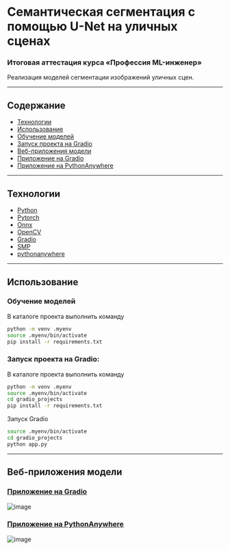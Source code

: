 # Семантическая сегментация с помощью U-Net на уличных сценах  

###  Итоговая аттестация курса «Профессия ML-инженер»   
Реализация моделей сегментации изображений уличных сцен.  


-----------------------------------------

## Содержание  

- [Технологии](#технологии)  
- [Использование](#Использование)  
- [Обучение моделей](#Обучение-моделей)  
- [Запуск проекта на Gradio](#Запуск-проекта-на-Gradio)  
- [Веб-приложения модели](#Веб-приложения-модели)  
- [Приложение на Gradio](#Приложениек-на-Gradio)  
- [Приложение на PythonAnywhere](#Приложение-на-PythonAnywhere)  
------------------------  

## Технологии  
- [Python](https://www.python.org/)  
- [Pytorch](https://pytorch.org/)
- [Onnx](https://onnx.ai/)
- [OpenCV](https://opencv.org/)
- [Gradio](https://www.gradio.app/)  
- [SMP](https://smp.readthedocs.io/en/latest/models.html)
- [pythonanywhere](https://www.pythonanywhere.com/)
-------------------------------------------

## Использование  

### Обучение моделей

В каталоге проекта выполнить команду  

```sh
python -m venv .myenv   
source .myenv/bin/activate   
pip install -r requirements.txt  
```


### Запуск проекта на Gradio:  

В каталоге проекта выполнить команду

```sh
python -m venv .myenv   
source .myenv/bin/activate   
cd gradio_projects  
pip install -r requirements.txt
```

Запуск Gradio  

```sh
source .myenv/bin/activate 
cd gradio_projects 
python app.py
```


-----------------------------  

## Веб-приложения модели  


### [<u>Приложение на Gradio</u>](https://huggingface.co/spaces/makc-mon173/projects)

![image](https://github.com/user-attachments/assets/4b901054-cb5a-4d20-b029-7cdc3c4c8fd5)  


### [<u>Приложение на PythonAnywhere</u>](https://leimansite.pythonanywhere.com/segmentation/) 

![image](https://github.com/user-attachments/assets/231067c8-4436-4cae-bd0d-fccadff70565)  












